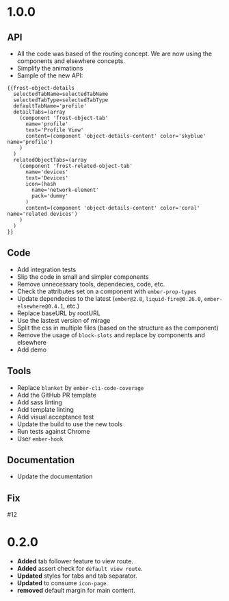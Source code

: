 # 1.0.0
## API
* All the code was based of the routing concept. We are now using the components and elsewhere concepts.
* Simplify the animations
* Sample of the new API:
```
{{frost-object-details
  selectedTabName=selectedTabName
  selectedTabType=selectedTabType
  defaultTabName='profile'
  detailTabs=(array
    (component 'frost-object-tab'
      name='profile'
      text='Profile View'
      content=(component 'object-details-content' color='skyblue' name='profile')
    )
  )
  relatedObjectTabs=(array
    (component 'frost-related-object-tab'
      name='devices'
      text='Devices'
      icon=(hash
        name='network-element'
        pack='dummy'
      )
      content=(component 'object-details-content' color='coral' name='related devices')
    )
  )
}}
```

## Code
* Add integration tests
* Slip the code in small and simpler components
* Remove unnecessary tools, dependecies, code, etc.
* Check the attributes set on a component with `ember-prop-types`
* Update dependecies to the latest (`ember@2.8`, `liquid-fire@0.26.0`, `ember-elsewhere@0.4.1`, etc.)
* Replace baseURL by rootURL
* Use the lastest version of mirage
* Split the css in multiple files (based on the structure as the component)
* Remove the usage of `block-slots` and replace by components and elsewhere
* Add demo

## Tools
* Replace `blanket` by `ember-cli-code-coverage`
* Add the GitHub PR template
* Add sass linting
* Add template linting
* Add visual acceptance test
* Update the build to use the new tools
* Run tests against Chrome
* User `ember-hook`

## Documentation
* Update the documentation

## Fix
#12 


# 0.2.0

* **Added** tab follower feature to view route.
* **Added** assert check for `default view route`.
* **Updated** styles for tabs and tab separator.
* **Updated** to consume `icon-page`.
* **removed** default margin for main content.



